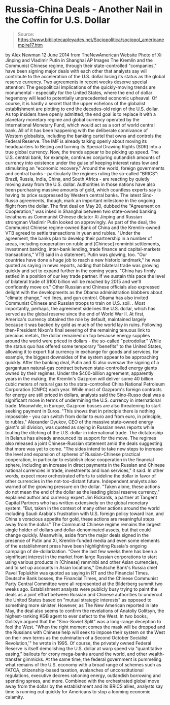 # Russia-China Deals - Another Nail in the Coffin for U.S. Dollar

> Source: https://www.bibliotecapleyades.net/Sociopolitica/sociopol_americanempire17.htm

by Alex Newman
12 June 2014
from
TheNewAmerican Website
Photo of Xi Jinping and Vladimir
Putin in Shanghai
AP Images
The Kremlin and the Communist Chinese regime,
through their state-controlled "companies," have been signing major deals
with each other that analysts say will contribute to the acceleration of the
U.S. dollar losing its status as the global reserve currency.
Two agreements in recent weeks deserve special
attention:
The geopolitical implications of the
quickly-moving trends are monumental - especially for the United States,
where the end of dollar hegemony will lead to potentially unprecedented
economic upheaval.
Of course, it is hardly a secret that the
upper echelons of the globalist establishment are plotting to
end the decades-old reign of the U.S. dollar.
As top insiders have openly admitted, the
end goal is to replace it with a planetary monetary regime and
global currency operated by the International Monetary Fund, which would
act as a sort of
world central bank.
All of it has been happening with the
deliberate connivance of Western globalists, including the banking cartel
that
owns and controls
the Federal Reserve. The IMF is already talking openly
about
moving its headquarters to Beijing and turning its Special Drawing
Rights (SDR) into
a true global currency.
Now, the trends appear to be picking up speed.
The U.S. central bank, for example,
continues conjuring outlandish amounts of currency into existence under
the guise of keeping interest rates low and stimulating an "economic
recovery."
Around the world, foreign governments and
central banks - particularly the regimes ruling
the so-called "BRICS": Brazil, Russia, India, China, and South Africa -
are reacting by quietly moving away from the U.S. dollar.
Authorities in those nations have also been
purchasing massive amounts of gold, which countless experts say is
having its price suppressed by Western central banks.
The latest Sino-Russo agreements, though, mark
an important milestone in the ongoing flight from the dollar. The first deal
on May 20, dubbed the "Agreement on Cooperation," was inked in Shanghai
between two state-owned banking leviathans as Communist Chinese dictator
Xi Jinping and Russian strongman Vladimir Putin looked on
approvingly.
As part of the deal, the Communist Chinese
regime-owned Bank of China and the Kremlin-owned VTB agreed to settle
transactions in yuan and rubles.
"Under the agreement, the banks plan to
develop their partnership in a number of areas, including cooperation on
ruble and [Chinese]
renminbi settlements, investment banking, inter-bank
lending, trade finance and capital-markets transactions," VTB said in a
statement.
Putin was glowing, too.
"Our countries have done a huge job to
reach a new historic landmark," he was quoted as saying in news reports,
adding that bilateral trade was growing quickly and set to expand
further in the coming years.
"China has firmly settled in a position of
our key trade partner.
If we sustain this pace the level of bilateral
trade of $100 billion will be reached by 2015 and we'll confidently move
on."
Other Russian and Chinese officials also
expressed delight with the developments as the Obama administration blabbers
about "climate change," red lines, and gun control.
Obama has also invited
Communist Chinese and
Russian troops to train on U.S. soil. .
Most importantly, perhaps, the agreement
sidelines the U.S. dollar, which has served as the global reserve since the
end of World War II. At first, America's currency obtained the role by
default, maintained largely because it was backed by gold as much of the
world lay in ruins.
Following then-President Nixon's final severing
of the remaining tenuous link to precious metals, the dollar remained on top
because energy supplies around the world were priced in dollars - the
so-called "petrodollar."
While the status quo has offered some temporary
"benefits" to the United States, allowing it to export fiat currency in
exchange for goods and services, for example, the biggest downsides of the
system appear to be approaching quickly.
After the banking deal, Putin and Xi also
oversaw the signing of a
gargantuan natural-gas contract between state-controlled energy giants
owned by their regimes.
Under the $400-billion agreement, apparently
years in the making, the Kremlin's
Gazprom will deliver some 40 billion
cubic meters of natural gas to the state-controlled China National Petroleum
Corporation (CNPC) each year. While most of Gazprom's foreign contracts for
energy are still priced in dollars, analysts said the Sino-Russo deal was a
significant move in terms of undermining the U.S. currency in international
trade.
Meanwhile, in Europe, Gazprom bosses are also
threatening to start seeking payment in Euros.
"This shows that in principle there is
nothing impossible - you can switch from dollar to euro and from euro,
in principle, to rubles," Alexander Dyukov, CEO of the massive
state-owned energy giant's oil division, was quoted as saying in Russian
news reports while touting the ditching of the U.S. dollar in
international trade.
The dictatorship in Belarus has already
announced its support for the move.
The regimes also released a joint
Chinese-Russian statement amid the deals suggesting that more was yet to
come.
"The sides intend to take new steps to
increase the level and expansion of spheres of Russian-Chinese practical
cooperation, in particular to establish close cooperation in the
financial sphere, including an increase in direct payments in the
Russian and Chinese national currencies in trade, investments and loan
services," it said.
In other words, expect more orchestrated efforts
to sideline the dollar in favor of other currencies in the not-too-distant
future.
Independent analysts also warned of the growing
pressure on the dollar.
"Taken alone, these actions do not mean the
end of the dollar as the leading global reserve currency," explained
author and currency expert Jim Rickards, a partner at Tangent Capital
Partners who has written extensively on the global monetary system.
"But, taken in the context of many other
actions around the world including Saudi Arabia's frustration with U.S.
foreign policy toward Iran, and China's voracious appetite for gold,
these actions are meaningful steps away from the dollar."
The Communist Chinese regime remains the largest
single holder of dollars and dollar-denominated assets, but that could
change quickly.
Meanwhile, aside from the major deals signed in
the presence of Putin and Xi, Kremlin-funded media and even some elements of
the establishment press have been highlighting Russia's ongoing campaign of
de-dollarization.
"Over the last few weeks there has been a
significant interest in the market from large Russian corporations to
start using various products in [Chinese] renminbi and other Asian
currencies, and to set up accounts in Asian locations," Deutsche Bank's
Russia chief Pavel Teplukhin was quoted as saying in RT and the
Financial Times.
Deutsche Bank bosses, the
Financial Times, and the Chinese Communist Party Central Committee were
all represented at
the Bilderberg summit two weeks ago.
Establishment analysts were publicly busy trying
to paint the deals as a joint effort between Russian and Chinese authorities
to undercut the United States based on "mutual strategic interests" as
opposed to something more sinister.
However, as The
New American reported in late May, the
deal also seems to confirm the revelations of Anatoliy Golitsyn,
the highest-ranking KGB agent to ever defect to the West.
In two books, Golitsyn argued that the
"Sino-Soviet Split" was a long-range deception to fool the West.
"When the right moment comes the mask will
be dropped and the Russians with Chinese help will seek to impose their
system on the West on their own terms as the culmination of a Second
October Socialist Revolution,'" he wrote in 1995.
Of course, the privately owned Federal Reserve
is itself
demolishing the U.S. dollar at warp speed via "quantitative easing,"
bailouts for crony mega-banks around the world, and other wealth-transfer
gimmicks.
At the same time, the federal government is
pummeling what remains of the U.S. economy with a broad range of schemes
such as
FATCA, citizenship-based taxation, avalanches of unconstitutional
regulations, executive decrees rationing energy, outlandish borrowing and
spending sprees, and more.
Combined with the
orchestrated global move away from the dollar by the
establishment and its BRICS allies, analysts say time is running out
quickly for Americans to stop a looming economic calamity.
